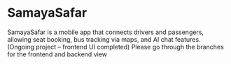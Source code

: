 # SamayaSafar
SamayaSafar is a mobile app that connects drivers and passengers, allowing seat booking, bus tracking via maps, and AI chat features. (Ongoing project – frontend UI completed)
Please go through the branches for the frontend and backend view

